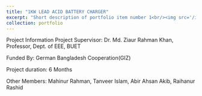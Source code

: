 ```yaml
---
title: "1KW LEAD ACID BATTERY CHARGER"
excerpt: "Short description of portfolio item number 1<br/><img src='/images/1kw-lead-acid-battery-charger.jpg'>"
collection: portfolio
---
```


Project Information
Project Supervisor: Dr. Md. Ziaur Rahman Khan, Professor, Dept. of EEE, BUET

Funded By: German Bangladesh Cooperation(GIZ)

Project duration: 6 Months

Other Members: Mahinur Rahman, Tanveer Islam, Abir Ahsan Akib, Raihanur Rashid
